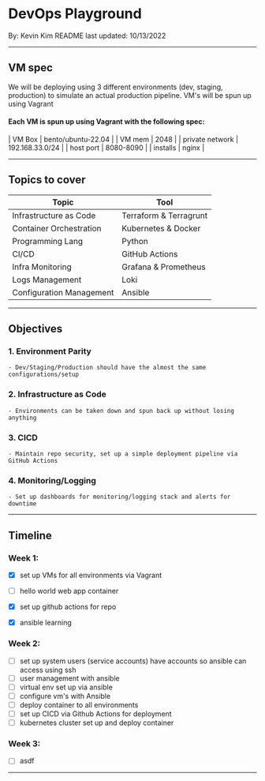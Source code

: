 # DevOps Playground
By: Kevin Kim
README last updated: 10/13/2022

---

## VM spec
We will be deploying using 3 different environments (dev, staging, production) to simulate an actual production pipeline. VM's will be spun up using Vagrant

#### Each VM is spun up using Vagrant with the following spec:

| VM Box | bento/ubuntu-22.04 |
| VM mem | 2048 |
| private network | 192.168.33.0/24 |
| host port | 8080-8090 |
| installs | nginx |


---

## Topics to cover

| Topic | Tool |
| --- | --- |
| Infrastructure as Code | Terraform & Terragrunt |
| Container Orchestration | Kubernetes & Docker |
| Programming Lang | Python | 
| CI/CD | GitHub Actions |
| Infra Monitoring | Grafana & Prometheus |
| Logs Management | Loki |
| Configuration Management | Ansible |

---

## Objectives
### 1. Environment Parity
    - Dev/Staging/Production should have the almost the same configurations/setup
### 2. Infrastructure as Code
    - Environments can be taken down and spun back up without losing anything
### 3. CICD
    - Maintain repo security, set up a simple deployment pipeline via GitHub Actions
### 4. Monitoring/Logging
    - Set up dashboards for monitoring/logging stack and alerts for downtime

---

## Timeline

### Week 1:
- [x] set up VMs for all environments via Vagrant
- [ ] hello world web app container
- [x] set up github actions for repo
- [x] ansible learning


### Week 2:
- [ ] set up system users (service accounts) have accounts so ansible can access using ssh
- [ ] user management with ansible
- [ ] virtual env set up via ansible
- [ ] configure vm's with Ansible
- [ ] deploy container to all environments
- [ ] set up CICD via Github Actions for deployment
- [ ] kubernetes cluster set up and deploy container

### Week 3:
- [ ] asdf

---
